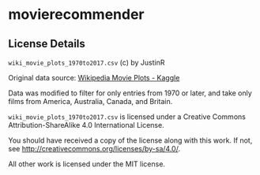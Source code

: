 # movierecommender

## License Details
`wiki_movie_plots_1970to2017.csv` (c) by JustinR

Original data source: [Wikipedia Movie Plots - Kaggle](https://www.kaggle.com/datasets/jrobischon/wikipedia-movie-plots)

Data was modified to filter for only entries from 1970 or later, and take only films from America, Australia, Canada, and Britain. 

`wiki_movie_plots_1970to2017.csv` is licensed under a
Creative Commons Attribution-ShareAlike 4.0 International License.

You should have received a copy of the license along with this
work. If not, see <http://creativecommons.org/licenses/by-sa/4.0/>.

All other work is licensed under the MIT license. 
